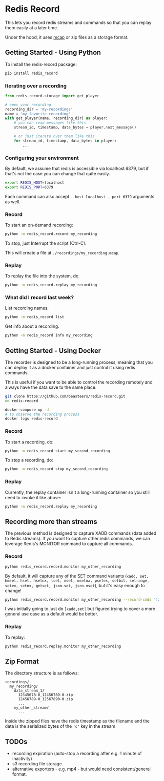 # Redis Record

This lets you record redis streams and commands so that you can replay them easily at a later time.

Under the hood, it uses [mcap](https://mcap.dev/docs/python/) or zip files as a storage format.

## Getting Started - Using Python

To install the redis-record package:
```bash
pip install redis_record
```

### Iterating over a recording

```python
from redis_record.storage import get_player

# open your recording
recording_dir = 'my-recordings'
name = 'my-favorite-recording'
with get_player(name, recording_dir) as player:
    # you can read messages like this
    stream_id, timestamp, data_bytes = player.next_message()

    # or just iterate over them like this
    for stream_id, timestamp, data_bytes in player:
        ...
```

### Configuring your environment

By default, we assume that redis is accessible via localhost:6379, but if that's not the case you can change that quite easily.
```bash
export REDIS_HOST=localhost
export REDIS_PORT=6379
```
Each command can also accept `--host localhost --port 6379` arguments as well.

### Record

To start an on-demand recording:
```bash
python -m redis_record.record my_recording
```
To stop, just Interrupt the script (Ctrl-C).

This will create a file at `./recordings/my_recording.mcap`.

### Replay

To replay the file into the system, do:
```bash
python -m redis_record.replay my_recording
```

### What did I record last week?

List recording names.
```bash
python -m redis_record list
```

Get info about a recording.
```bash
python -m redis_record info my_recording
```

## Getting Started - Using Docker

The recorder is designed to be a long-running process, meaning that you can deploy it as a docker container and just control it using redis commands.

This is useful if you want to be able to control the recording remotely and always have the data save to the same place.

```bash
git clone https://github.com/beasteers/redis-record.git
cd redis-record

docker-compose up -d
# to observe the recording process
docker logs redis-record
```

### Record

To start a recording, do:
```bash
python -m redis_record start my_second_recording
```

To stop a recording, do:
```bash
python -m redis_record stop my_second_recording
```

### Replay

Currently, the replay container isn't a long-running container so you still need to invoke it like above:
```bash
python -m redis_record.replay my_recording
```

## Recording more than streams

The previous method is designed to capture XADD commands (data added to Redis streams). If you want to capture 
other redis commands, we can leverage Redis's MONITOR command to capture all commands.

### Record

```bash
python redis_record.record.monitor my_other_recording
```

By default, it will capture any of the SET command variants (`xadd, set, hmset, hset, hsetnx, lset, mset, msetnx, psetex, setbit, setrange, setex, setnx, getset, json.set, json.mset`), but it's easy enough to change! 


```bash
python redis_record.record.monitor my_other_recording --record-cmds '[xadd,set]'
```
I was initially going to just do `[xadd,set]` but figured trying to cover a more general use case as a default would be better.


### Replay

To replay:

```bash
python redis_record.replay.monitor my_other_recording
```

## Zip Format
The directory structure is as follows:
```
recordings/
  my_recording/
    data_stream_1/
      12345678-0_12456789-0.zip
      12456789-0_12567890-0.zip
      ...
    my_other_stream/
      ...
```
Inside the zipped files have the redis timestamp as the filename and the data is the serialized bytes of the `'d'` key in the stream.

## TODOs
 - recording expiration (auto-stop a recording after e.g. 1 minute of inactivity)
 - s3 recording file storage
 - alternative exporters - e.g. mp4 - but would need consistent/general format.
